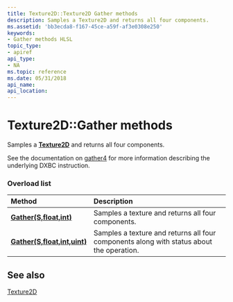 ```yaml
---
title: Texture2D::Texture2D Gather methods
description: Samples a Texture2D and returns all four components.
ms.assetid: 'bb3ecda8-f167-45ce-a59f-af3e0308e250'
keywords:
- Gather methods HLSL
topic_type:
- apiref
api_type:
- NA
ms.topic: reference
ms.date: 05/31/2018
api_name: 
api_location: 
---
```


# Texture2D::Gather methods

Samples a [**Texture2D**](sm5-object-texture2d.md) and returns all four components.

See the documentation on [gather4](https://docs.microsoft.com/en-us/windows/win32/direct3dhlsl/gather4--sm5---asm-) for more information describing the underlying DXBC instruction.

### Overload list



| Method                                                           | Description                                                                                         |
|:-----------------------------------------------------------------|:----------------------------------------------------------------------------------------------------|
| [**Gather(S,float,int)**](sm5-object-texture2d-gather.md)       | Samples a texture and returns all four components.<br/>                                       |
| [**Gather(S,float,int,uint)**](t2d-gather-s-float-int-uint-.md) | Samples a texture and returns all four components along with status about the operation.<br/> |



## See also

<dl> <dt>

[Texture2D](sm5-object-texture2d.md)
</dt> </dl>

 

 





